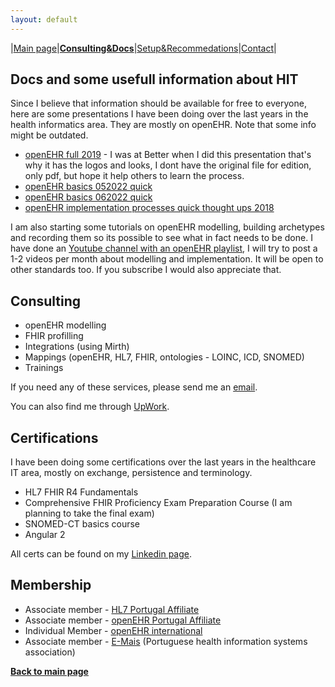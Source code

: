 ```yaml
---
layout: default
---
```

|[Main page](./)|[**Consulting&Docs**](./certs.html)|[Setup&Recommedations](./recommend.html)|[Contact](./contact.html)|

## Docs and some usefull information about HIT
Since I believe that information should be available for free to everyone, here are some presentations I have been doing over the last years in the health informatics area. They are mostly on openEHR. Note that some info might be outdated.
* [openEHR full 2019](https://github.com/vanessa-pereira/vanessa-pereira.github.io/blob/master/docs/vanessapereira_openehr_full_march2019.pdf) - I was at Better when I did this presentation that's why it has the logos and looks, I dont have the original file for edition, only pdf, but hope it help others to learn the process.
* [openEHR basics 052022 quick](https://github.com/vanessa-pereira/vanessa-pereira.github.io/blob/master/docs/openehr_basics_20220516.pdf)
* [openEHR basics 062022 quick](https://github.com/vanessa-pereira/vanessa-pereira.github.io/blob/master/docs/openehr_basics_20220608.pdf)
* [openEHR implementation processes quick thought ups 2018](https://github.com/vanessa-pereira/vanessa-pereira.github.io/blob/master/docs/openehr_basics_and_workflow_2018_quick_vanessap.pdf) 

I am also starting some tutorials on openEHR modelling, building archetypes and recording them so its possible to see what in fact needs to be done. I have done an [Youtube channel with an openEHR playlist](https://www.youtube.com/playlist?list=PLdIPeFiGMx2gNCRDHB1fwjRU8ZMXsiblg), I will try to post a 1-2 videos per month about modelling and implementation. It will be open to other standards too. If you subscribe I would also appreciate that.


## Consulting
* openEHR modelling
* FHIR profilling
* Integrations (using Mirth)
* Mappings (openEHR, HL7, FHIR, ontologies - LOINC, ICD, SNOMED)
* Trainings

If you need any of these services, please send me an [email](mailto:vanessapw@protonmail.com).

You can also find me through [UpWork](https://www.upwork.com/freelancers/~01e90a58ed08c50aa2).


## Certifications
I have been doing some certifications over the last years in the healthcare IT area, mostly on exchange, persistence and terminology.

* HL7 FHIR R4 Fundamentals
* Comprehensive FHIR Proficiency Exam Preparation Course (I am planning to take the final exam)
* SNOMED-CT basics course
* Angular 2

All certs can be found on my [Linkedin page](https://www.linkedin.com/in/vanessa-pereira-95b22949).


## Membership
* Associate member - [HL7 Portugal Affiliate](https://www.hl7.pt/)
* Associate member - [openEHR Portugal Affiliate](https://www.e-mais.pt/openehr/)
* Individual Member - [openEHR international](https://www.openehr.org/)
* Associate member - [E-Mais](https://www.e-mais.pt/) (Portuguese health information systems association)


[**Back to main page**](./)
